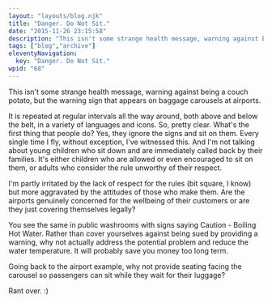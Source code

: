 ```yaml
---
layout: "layouts/blog.njk"
title: "Danger. Do Not Sit."
date: "2015-11-26 23:15:58"
description: "This isn't some strange health message, warning against being a couch potato, but the warning sign that appears on baggage carousels at airports"
tags: ["blog","archive"]
eleventyNavigation:
  key: "Danger. Do Not Sit."
wpid: "68"
---
```

This isn't some strange health message, warning against being a couch potato, but the warning sign that appears on baggage carousels at airports.

It is repeated at regular intervals all the way around, both above and below the belt, in a variety of languages and icons. So, pretty clear. What's the first thing that people do? Yes, they ignore the signs and sit on them. Every single time I fly, without exception, I've witnessed this. And I'm not talking about young children who sit down and are immediately called back by their families. It's either children who are allowed or even encouraged to sit on them, or adults who consider the rule unworthy of their respect.

I'm partly irritated by the lack of respect for the rules (bit square, I know) but more aggravated by the attitudes of those who make them. Are the airports genuinely concerned for the wellbeing of their customers or are they just covering themselves legally?

You see the same in public washrooms with signs saying Caution - Boiling Hot Water. Rather than cover yourselves against being sued by providing a warning, why not actually address the potential problem and reduce the water temperature. It will probably save you money too long term.

Going back to the airport example, why not provide seating facing the carousel so passengers can sit while they wait for their luggage?

Rant over. :)
